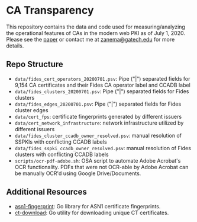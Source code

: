 # CA Transparency 

This repository contains the data and code used for measuring/analyzing the operational
features of CAs in the modern web PKI as of July 1, 2020. Please see the
[paper](https://zanema.com/papers/usenix21_ca_operators.pdf) or contact me at
[zanema@gatech.edu](mailto:zanema@gatech.edu) for more details. 

## Repo Structure
- `data/fides_cert_operators_20200701.psv`: Pipe ("|") separated fields for 9,154 CA certificates and their Fides CA operator label and CCADB label
- `data/fides_clusters_20200701.psv`: Pipe ("|") separated fields for Fides clusters
- `data/fides_edges_20200701.psv`: Pipe ("|") separated fields for Fides cluster edges
- `data/cert_fps`: certificate fingerprints generated by different issuers
- `data/cert_network_infrastructure`: network infrastructure utilized by
  different issuers
- `data/fides_cluster_ccadb_owner_resolved.psv`: manual resolution of SSPKIs with conflicting CCADB labels
- `data/fides_sspki_ccadb_owner_resolved.psv`: manual resolution of Fides clusters with conflicting CCADB labels
- `scripts/ocr-pdf-adobe.sh`: OSA script to automate Adobe Acrobat's OCR
  functionality. PDFs that were not OCR-able by Adobe Acrobat can be manually
  OCR'd using Google Drive/Documents. 


## Additional Resources
- [asn1-fingerprint](https://github.com/zzma/asn1-fingerprint): Go library for ASN1 certificate fingerprints.
- [ct-download](https://github.com/zzma/ct-download): Go utility for downloading unique CT certificates.

